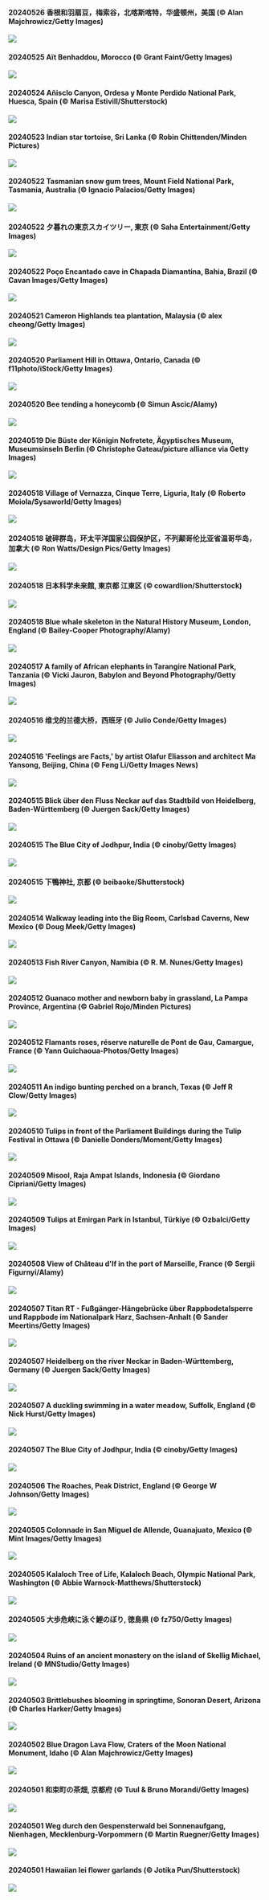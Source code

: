 #### 20240526 香根和羽扇豆，梅索谷，北喀斯喀特，华盛顿州，美国 (© Alan Majchrowicz/Getty Images)

![](20240526_MethowWildflowers_1920x1080.jpg)

#### 20240525 Aït Benhaddou, Morocco (© Grant Faint/Getty Images)

![](20240525_MoroccoBenhaddou_1920x1080.jpg)

#### 20240524 Añisclo Canyon, Ordesa y Monte Perdido National Park, Huesca, Spain (© Marisa Estivill/Shutterstock)

![](20240524_OrdesaNationalPark_1920x1080.jpg)

#### 20240523 Indian star tortoise, Sri Lanka (© Robin Chittenden/Minden Pictures)

![](20240523_IndianStarTortoise_1920x1080.jpg)

#### 20240522 Tasmanian snow gum trees, Mount Field National Park, Tasmania, Australia (© Ignacio Palacios/Getty Images)

![](20240522_SnowGumTasmania_1920x1080.jpg)

#### 20240522 夕暮れの東京スカイツリー,  東京 (© Saha Entertainment/Getty Images)

![](20240522_SkyTree_1920x1080.jpg)

#### 20240522 Poço Encantado cave in Chapada Diamantina, Bahia, Brazil (© Cavan Images/Getty Images)

![](20240522_ChapadaDiamantinaBahia_1920x1080.jpg)

#### 20240521 Cameron Highlands tea plantation, Malaysia (© alex cheong/Getty Images)

![](20240521_MalaysiaTea_1920x1080.jpg)

#### 20240520 Parliament Hill in Ottawa, Ontario, Canada (© f11photo/iStock/Getty Images)

![](20240520_OttawaParliamentHill_1920x1080.jpg)

#### 20240520 Bee tending a honeycomb (© Simun Ascic/Alamy)

![](20240520_HoneycombBee_1920x1080.jpg)

#### 20240519 Die Büste der Königin Nofretete, Ägyptisches Museum, Museumsinseln Berlin (© Christophe Gateau/picture alliance via Getty Images)

![](20240519_NefertitiMuseum_1920x1080.jpg)

#### 20240518 Village of Vernazza, Cinque Terre, Liguria, Italy (© Roberto Moiola/Sysaworld/Getty Images)

![](20240518_VernazzaItaly_1920x1080.jpg)

#### 20240518 破碎群岛，环太平洋国家公园保护区，不列颠哥伦比亚省温哥华岛，加拿大 (© Ron Watts/Design Pics/Getty Images)

![](20240518_PacificRimNationalPark_1920x1080.jpg)

#### 20240518 日本科学未来館, 東京都 江東区 (© cowardlion/Shutterstock)

![](20240518_Museum_1920x1080.jpg)

#### 20240518 Blue whale skeleton in the Natural History Museum, London, England (© Bailey-Cooper Photography/Alamy)

![](20240518_MuseumWhale_1920x1080.jpg)

#### 20240517 A family of African elephants in Tarangire National Park, Tanzania (© Vicki Jauron, Babylon and Beyond Photography/Getty Images)

![](20240517_TarangireElephants_1920x1080.jpg)

#### 20240516 维戈的兰德大桥，西班牙 (© Julio Conde/Getty Images)

![](20240516_ReconquistaVigo_1920x1080.jpg)

#### 20240516 'Feelings are Facts,' by artist Olafur Eliasson and architect Ma Yansong, Beijing, China (© Feng Li/Getty Images News)

![](20240516_DayOfLight_1920x1080.jpg)

#### 20240515 Blick über den Fluss Neckar auf das Stadtbild von Heidelberg, Baden-Württemberg (© Juergen Sack/Getty Images)

![](20240515_RiverNekarHeidelberg_1920x1080.jpg)

#### 20240515 The Blue City of Jodhpur, India (© cinoby/Getty Images)

![](20240515_BlueCityIndia_1920x1080.jpg)

#### 20240515 下鴨神社, 京都 (© beibaoke/Shutterstock)

![](20240515_AoiMatsuri_1920x1080.jpg)

#### 20240514 Walkway leading into the Big Room, Carlsbad Caverns, New Mexico (© Doug Meek/Getty Images)

![](20240514_CarlsbadNP_1920x1080.jpg)

#### 20240513 Fish River Canyon, Namibia (© R. M. Nunes/Getty Images)

![](20240513_NamibiaCanyon_1920x1080.jpg)

#### 20240512 Guanaco mother and newborn baby in grassland, La Pampa Province, Argentina (© Gabriel Rojo/Minden Pictures)

![](20240512_GuanacoMother_1920x1080.jpg)

#### 20240512 Flamants roses, réserve naturelle de Pont de Gau, Camargue, France (© Yann Guichaoua-Photos/Getty Images)

![](20240512_CamargueFlamingos_1920x1080.jpg)

#### 20240511 An indigo bunting perched on a branch, Texas (© Jeff R Clow/Getty Images)

![](20240511_TexasIndigoBunting_1920x1080.jpg)

#### 20240510 Tulips in front of the Parliament Buildings during the Tulip Festival in Ottawa (© Danielle Donders/Moment/Getty Images)

![](20240510_OttawaTulipFest_1920x1080.jpg)

#### 20240509 Misool, Raja Ampat Islands, Indonesia (© Giordano Cipriani/Getty Images)

![](20240509_MisoolRajaAmpat_1920x1080.jpg)

#### 20240509 Tulips at Emirgan Park in Istanbul, Türkiye (© Ozbalci/Getty Images)

![](20240509_EmirganPark_1920x1080.jpg)

#### 20240508 View of Château d'If in the port of Marseille, France (© Sergii Figurnyi/Alamy)

![](20240508_PortMarseille_1920x1080.jpg)

#### 20240507 Titan RT - Fußgänger-Hängebrücke über Rappbodetalsperre und Rappbode im Nationalpark Harz, Sachsen-Anhalt (© Sander Meertins/Getty Images)

![](20240507_SuspensionBridge_1920x1080.jpg)

#### 20240507 Heidelberg on the river Neckar in Baden-Württemberg, Germany (© Juergen Sack/Getty Images)

![](20240507_RiverNekarHeidelberg_1920x1080.jpg)

#### 20240507 A duckling swimming in a water meadow, Suffolk, England (© Nick Hurst/Getty Images)

![](20240507_LittleDuckling_1920x1080.jpg)

#### 20240507 The Blue City of Jodhpur, India (© cinoby/Getty Images)

![](20240507_BlueCityIndia_1920x1080.jpg)

#### 20240506 The Roaches, Peak District, England (© George W Johnson/Getty Images)

![](20240506_TheRoachesPeakDistrict_1920x1080.jpg)

#### 20240505 Colonnade in San Miguel de Allende, Guanajuato, Mexico (© Mint Images/Getty Images)

![](20240505_SanMiguelAllende_1920x1080.jpg)

#### 20240505 Kalaloch Tree of Life, Kalaloch Beach, Olympic National Park, Washington (© Abbie Warnock-Matthews/Shutterstock)

![](20240505_KalalochTree_1920x1080.jpg)

#### 20240505 大歩危峡に泳ぐ鯉のぼり, 徳島県 (© fz750/Getty Images)

![](20240505_ChildrenDay_1920x1080.jpg)

#### 20240504 Ruins of an ancient monastery on the island of Skellig Michael, Ireland (© MNStudio/Getty Images)

![](20240504_JediMonastery_1920x1080.jpg)

#### 20240503 Brittlebushes blooming in springtime, Sonoran Desert, Arizona (© Charles Harker/Getty Images)

![](20240503_SonoranSpring_1920x1080.jpg)

#### 20240502 Blue Dragon Lava Flow, Craters of the Moon National Monument, Idaho (© Alan Majchrowicz/Getty Images)

![](20240502_CratersOfTheMoon_1920x1080.jpg)

#### 20240501 和束町の茶畑, 京都府 (© Tuul & Bruno Morandi/Getty Images)

![](20240501_TeaGarden_1920x1080.jpg)

#### 20240501 Weg durch den Gespensterwald bei Sonnenaufgang, Nienhagen, Mecklenburg-Vorpommern (© Martin Ruegner/Getty Images)

![](20240501_NienhagenMecklenburg_1920x1080.jpg)

#### 20240501 Hawaiian lei flower garlands (© Jotika Pun/Shutterstock)

![](20240501_HawaiianLei_1920x1080.jpg)

